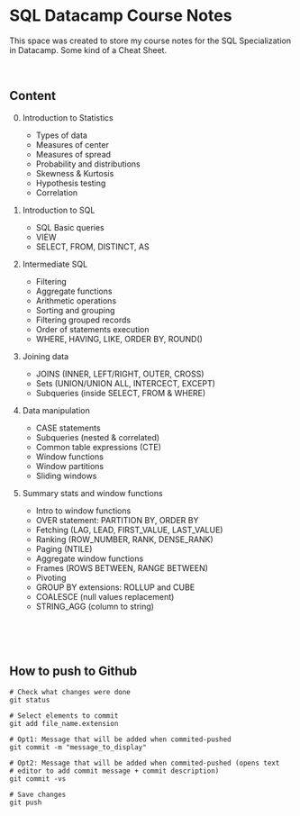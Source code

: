 # SQL Datacamp Course Notes

This space was created to store my course notes for the SQL Specialization in 
Datacamp. Some kind of a Cheat Sheet.

<br />

## Content
0. Introduction to Statistics
    * Types of data
    * Measures of center
    * Measures of spread
    * Probability and distributions
    * Skewness & Kurtosis
    * Hypothesis testing
    * Correlation

1. Introduction to SQL
    * SQL Basic queries
    * VIEW
    * SELECT, FROM, DISTINCT, AS

2. Intermediate SQL
    * Filtering
    * Aggregate functions
    * Arithmetic operations
    * Sorting and grouping
    * Filtering grouped records
    * Order of statements execution
    * WHERE, HAVING, LIKE, ORDER BY, ROUND()

3. Joining data
    * JOINS (INNER, LEFT/RIGHT, OUTER, CROSS)
    * Sets (UNION/UNION ALL, INTERCECT, EXCEPT)
    * Subqueries (inside SELECT, FROM & WHERE)

4. Data manipulation
    * CASE statements
    * Subqueries (nested & correlated)
    * Common table expressions (CTE)
    * Window functions
    * Window partitions
    * Sliding windows

5. Summary stats and window functions
    * Intro to window functions 
    * OVER statement: PARTITION BY, ORDER BY
    * Fetching (LAG, LEAD, FIRST_VALUE, LAST_VALUE)
    * Ranking (ROW_NUMBER, RANK, DENSE_RANK)
    * Paging (NTILE)
    * Aggregate window functions
    * Frames (ROWS BETWEEN, RANGE BETWEEN)
    * Pivoting
    * GROUP BY extensions: ROLLUP and CUBE
    * COALESCE (null values replacement)
    * STRING_AGG (column to string)

<br />
<br />
<br />

## How to push to Github
```
# Check what changes were done
git status

# Select elements to commit
git add file_name.extension

# Opt1: Message that will be added when commited-pushed
git commit -m "message_to_display"

# Opt2: Message that will be added when commited-pushed (opens text 
# editor to add commit message + commit description) 
git commit -vs

# Save changes
git push
```